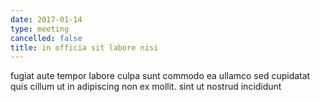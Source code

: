```yaml
---
date: 2017-01-14
type: meeting
cancelled: false
title: in officia sit labore nisi
---
```

fugiat aute tempor labore culpa sunt commodo ea ullamco sed cupidatat quis cillum ut in adipiscing non ex mollit. sint ut nostrud incididunt